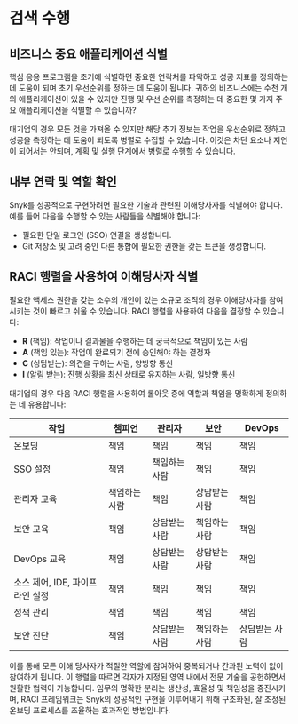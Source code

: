 # 검색 수행

## 비즈니스 중요 애플리케이션 식별

핵심 응용 프로그램을 초기에 식별하면 중요한 연락처를 파악하고 성공 지표를 정의하는 데 도움이 되며 초기 우선순위를 정하는 데 도움이 됩니다. 귀하의 비즈니스에는 수천 개의 애플리케이션이 있을 수 있지만 진행 및 우선 순위를 측정하는 데 중요한 몇 가지 주요 애플리케이션을 식별할 수 있습니까?

대기업의 경우 모든 것을 가져올 수 있지만 해당 추가 정보는 작업을 우선순위로 정하고 성공을 측정하는 데 도움이 되도록 병렬로 수집할 수 있습니다. 이것은 차단 요소나 지연이 되어서는 안되며, 계획 및 실행 단계에서 병렬로 수행할 수 있습니다.

## 내부 연락 및 역할 확인

Snyk를 성공적으로 구현하려면 필요한 기술과 관련된 이해당사자를 식별해야 합니다. 예를 들어 다음을 수행할 수 있는 사람들을 식별해야 합니다:

* 필요한 단일 로그인 (SSO) 연결을 생성합니다.
* Git 저장소 및 고려 중인 다른 통합에 필요한 권한을 갖는 토큰을 생성합니다.

## RACI 행렬을 사용하여 이해당사자 식별

필요한 액세스 권한을 갖는 소수의 개인이 있는 소규모 조직의 경우 이해당사자를 참여시키는 것이 빠르고 쉬울 수 있습니다. RACI 행렬을 사용하여 다음을 결정할 수 있습니다:

* **R** (책임): 작업이나 결과물을 수행하는 데 궁극적으로 책임이 있는 사람
* **A** (책임 있는): 작업이 완료되기 전에 승인해야 하는 결정자
* **C** (상담받는): 의견을 구하는 사람, 양방향 통신
* **I** (알림 받는): 진행 상황을 최신 상태로 유지하는 사람, 일방향 통신

대기업의 경우 다음 RACI 행렬을 사용하여 롤아웃 중에 역할과 책임을 명확하게 정의하는 데 유용합니다:

| 작업                   | 챔피언     | 관리자     | 보안      | DevOps  |
| -------------------- | ------- | ------- | ------- | ------- |
| 온보딩                  | 책임      | 책임      | 책임      | 책임      |
| SSO 설정               | 책임      | 책임하는 사람 | 책임      | 책임      |
| 관리자 교육               | 책임하는 사람 | 책임      | 상담받는 사람 | 책임      |
| 보안 교육                | 책임      | 상담받는 사람 | 책임하는 사람 | 책임      |
| DevOps 교육            | 책임      | 상담받는 사람 | 상담받는 사람 | 책임      |
| 소스 제어, IDE, 파이프라인 설정 | 책임      | 책임      | 책임      | 책임      |
| 정책 관리                | 책임      | 책임      | 책임      | 책임      |
| 보안 진단                | 책임      | 상담받는 사람 | 책임하는 사람 | 상담받는 사람 |

이를 통해 모든 이해 당사자가 적절한 역할에 참여하여 중복되거나 간과된 노력이 없이 참여하게 됩니다. 이 행렬을 따르면 각자가 지정된 영역 내에서 전문 기술을 공헌하면서 원활한 협력이 가능합니다. 임무의 명확한 분리는 생산성, 효율성 및 책임성을 증진시키며, RACI 프레임워크는 Snyk의 성공적인 구현을 이루어내기 위해 구조화된, 잘 조정된 온보딩 프로세스를 조율하는 효과적인 방법입니다.
